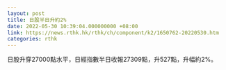 ```yaml
---
layout: post
title: 日股半日升約2%
date: 2022-05-30 10:39:04.000000000 +08:00
link: https://news.rthk.hk/rthk/ch/component/k2/1650762-20220530.htm
categories: rthk
---
```


日股升穿27000點水平，日經指數半日收報27309點，升527點，升幅約2%。
